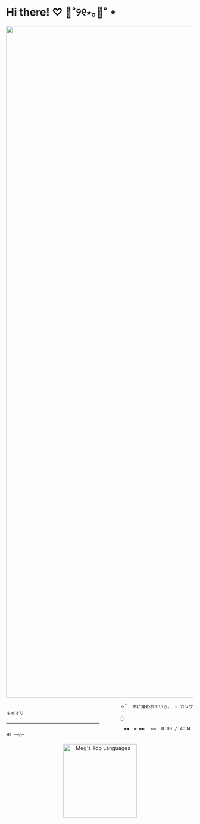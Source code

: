 # Hi there! ♡︎ 🧸˚୨୧⋆｡🍥˚ ⋆ 

<div id="header" align="center">
 
  <a href="https://ibb.co/k8HM921"><img src="https://i.ibb.co/pz0nRjy/e6bdee484bd5bd0726815ce66019cd0e.png" alt="e6bdee484bd5bd0726815ce66019cd0e" border="0" width="1800" />  </a>
</div>

                                               ⊹˚. 命に嫌われている。 - カンザキイオリ 
                                               🤍───────────────────────────────────
                                                ◄◄  ► ►► ⠀↻⇆  0:00 / 4:34  🔊 ──○─⠀
<div id="header" align="center">
 <img alt="Meg's Top Languages" src="https://github-readme-stats.vercel.app/api/top-langs?username=hannahmeg&langs_count=4&layout=compact&theme=react&bg_color=1F222E&title_color=68C3D4&icon_color=F8D866&border_color=1F222E" height="198px"/>
</div>

<!-- a href="https://ibb.co/k8HM921"><img src="https://media1.tenor.com/m/CzdMW7wnLn8AAAAC/coding.gif" border="0" width="1800" />  </a>


<!--
**hannahmeg/hannahmeg** is a ✨ _special_ ✨ repository because its `README.md` (this file) appears on your GitHub profile.

Here are some ideas to get you started:

- 🔭 I’m currently working on ...
- 🌱 I’m currently learning ...
- 👯 I’m looking to collaborate on ...
- 🤔 I’m looking for help with ...
- 💬 Ask me about ...
- 📫 How to reach me: ...
- 😄 Pronouns: ...
- ⚡ Fun fact: ...
-->
